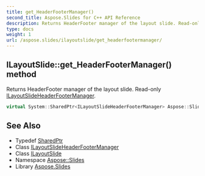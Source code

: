 ```yaml
---
title: get_HeaderFooterManager()
second_title: Aspose.Slides for C++ API Reference
description: Returns HeaderFooter manager of the layout slide. Read-only ILayoutSlideHeaderFooterManager.
type: docs
weight: 1
url: /aspose.slides/ilayoutslide/get_headerfootermanager/
---
```

## ILayoutSlide::get_HeaderFooterManager() method


Returns HeaderFooter manager of the layout slide. Read-only [ILayoutSlideHeaderFooterManager](../../ilayoutslideheaderfootermanager/).

```cpp
virtual System::SharedPtr<ILayoutSlideHeaderFooterManager> Aspose::Slides::ILayoutSlide::get_HeaderFooterManager()=0
```

## See Also

* Typedef [SharedPtr](../../../system/sharedptr/)
* Class [ILayoutSlideHeaderFooterManager](../../ilayoutslideheaderfootermanager/)
* Class [ILayoutSlide](../)
* Namespace [Aspose::Slides](../../)
* Library [Aspose.Slides](../../../)
